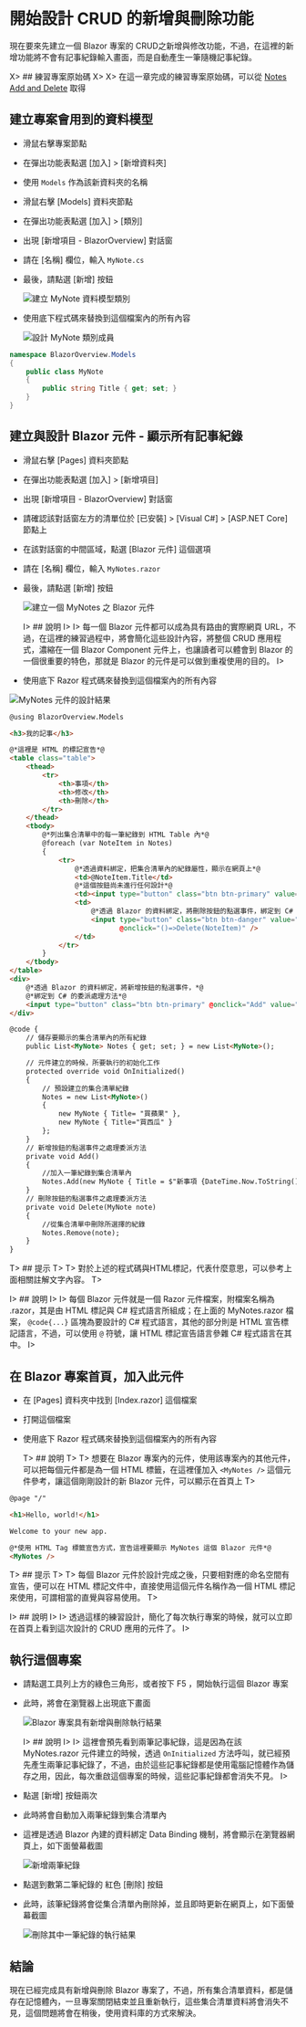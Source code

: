 # 開始設計 CRUD 的新增與刪除功能

現在要來先建立一個 Blazor 專案的 CRUD之新增與修改功能，不過，在這裡的新增功能將不會有記事紀錄輸入畫面，而是自動產生一筆隨機記事紀錄。

X> ## 練習專案原始碼
X>
X> 在這一章完成的練習專案原始碼，可以從 [Notes Add and Delete](https://github.com/vulcanlee/Blazor-Quick-Overview/tree/master/Notes%20Add%20and%20Delete) 取得

## 建立專案會用到的資料模型

- 滑鼠右擊專案節點
- 在彈出功能表點選 [加入] > [新增資料夾]
- 使用 `Models` 作為該新資料夾的名稱
- 滑鼠右擊 [Models] 資料夾節點
- 在彈出功能表點選 [加入] > [類別]
- 出現 [新增項目 - BlazorOverview] 對話窗
- 請在 [名稱] 欄位，輸入 `MyNote.cs`
- 最後，請點選 [新增] 按鈕
 
  ![建立 MyNote 資料模型類別](Images/BlazorQO993.png)

- 使用底下程式碼來替換到這個檔案內的所有內容
 
  ![設計 MyNote 類別成員](Images/BlazorQO992.png)

```csharp
namespace BlazorOverview.Models
{
    public class MyNote
    {
        public string Title { get; set; }
    }
}
```

## 建立與設計 Blazor 元件 - 顯示所有記事紀錄

- 滑鼠右擊 [Pages] 資料夾節點
- 在彈出功能表點選 [加入] > [新增項目]
- 出現 [新增項目 - BlazorOverview] 對話窗
- 請確認該對話窗左方的清單位於 [已安裝] > [Visual C#] > [ASP.NET Core] 節點上
- 在該對話窗的中間區域，點選 [Blazor 元件] 這個選項
- 請在 [名稱] 欄位，輸入 `MyNotes.razor`
- 最後，請點選 [新增] 按鈕
  
  ![建立一個 MyNotes 之 Blazor 元件](Images/BlazorQO991.png)

  I> ## 說明
  I>
  I> 每一個 Blazor 元件都可以成為具有路由的實際網頁 URL，不過，在這裡的練習過程中，將會簡化這些設計內容，將整個 CRUD 應用程式，濃縮在一個 Blazor Component 元件上，也讓讀者可以體會到 Blazor 的一個很重要的特色，那就是 Blazor 的元件是可以做到重複使用的目的。
  I> 
  
 - 使用底下 Razor 程式碼來替換到這個檔案內的所有內容
 
  ![MyNotes 元件的設計結果](Images/BlazorQO990.png)

```html
@using BlazorOverview.Models

<h3>我的記事</h3>

@*這裡是 HTML 的標記宣告*@
<table class="table">
    <thead>
        <tr>
            <th>事項</th>
            <th>修改</th>
            <th>刪除</th>
        </tr>
    </thead>
    <tbody>
        @*列出集合清單中的每一筆紀錄到 HTML Table 內*@
        @foreach (var NoteItem in Notes)
        {
            <tr>
                @*透過資料綁定，把集合清單內的紀錄屬性，顯示在網頁上*@
                <td>@NoteItem.Title</td>
                @*這個按鈕尚未進行任何設計*@
                <td><input type="button" class="btn btn-primary" value="修改" /></td>
                <td>
                    @*透過 Blazor 的資料綁定，將刪除按鈕的點選事件，綁定到 C# 的委派處理方法*@
                    <input type="button" class="btn btn-danger" value="刪除"
                           @onclick="()=>Delete(NoteItem)" />
                </td>
            </tr>
        }
    </tbody>
</table>
<div>
    @*透過 Blazor 的資料綁定，將新增按鈕的點選事件，*@
    @*綁定到 C# 的委派處理方法*@
    <input type="button" class="btn btn-primary" @onclick="Add" value="新增" />
</div>

@code {
    // 儲存要顯示的集合清單內的所有紀錄
    public List<MyNote> Notes { get; set; } = new List<MyNote>();

    // 元件建立的時候，所要執行的初始化工作
    protected override void OnInitialized()
    {
        // 預設建立的集合清單紀錄
        Notes = new List<MyNote>()
        {
            new MyNote { Title= "買蘋果" },
            new MyNote { Title="買西瓜" }
        };
    }
    // 新增按鈕的點選事件之處理委派方法
    private void Add()
    {
        //加入一筆紀錄到集合清單內
        Notes.Add(new MyNote { Title = $"新事項 {DateTime.Now.ToString()}" });
    }
    // 刪除按鈕的點選事件之處理委派方法
    private void Delete(MyNote note)
    {
        //從集合清單中刪除所選擇的紀錄
        Notes.Remove(note);
    }
}
```

  T> ## 提示
  T>
  T> 對於上述的程式碼與HTML標記，代表什麼意思，可以參考上面相關註解文字內容。
  T> 

  I> ## 說明
  I>
  I> 每個 Blazor 元件就是一個 Razor 元件檔案，附檔案名稱為 .razor，其是由 HTML 標記與 C# 程式語言所組成；在上面的 MyNotes.razor 檔案， `@code{...}` 區塊為要設計的 C# 程式語言，其他的部分則是 HTML 宣告標記語言，不過，可以使用 `@` 符號，讓 HTML 標記宣告語言參雜 C# 程式語言在其中。
  I> 
  
## 在 Blazor 專案首頁，加入此元件

- 在 [Pages] 資料夾中找到 [Index.razor] 這個檔案
- 打開這個檔案
- 使用底下 Razor 程式碼來替換到這個檔案內的所有內容

  T> ## 說明
  T>
  T> 想要在 Blazor 專案內的元件，使用該專案內的其他元件，可以把每個元件都是為一個 HTML 標籤，在這裡僅加入 `<MyNotes />` 這個元件參考，讓這個剛剛設計的新 Blazor 元件，可以顯示在首頁上
  T> 

```html
@page "/"

<h1>Hello, world!</h1>

Welcome to your new app.

@*使用 HTML Tag 標籤宣告方式，宣告這裡要顯示 MyNotes 這個 Blazor 元件*@
<MyNotes />
```

T> ## 提示
T>
T> 每個 Blazor 元件於設計完成之後，只要相對應的命名空間有宣告，便可以在 HTML 標記文件中，直接使用這個元件名稱作為一個 HTML 標記來使用，可謂相當的直覺與容易使用。
T> 

I> ## 說明
I>
I> 透過這樣的練習設計，簡化了每次執行專案的時候，就可以立即在首頁上看到這次設計的 CRUD 應用的元件了。
I> 

## 執行這個專案

- 請點選工具列上方的綠色三角形，或者按下 F5 ，開始執行這個 Blazor 專案
- 此時，將會在瀏覽器上出現底下畫面
  
  ![Blazor 專案具有新增與刪除執行結果](Images/BlazorQO989.png)

  I> ## 說明
  I>
  I> 這裡會預先看到兩筆記事紀錄，這是因為在該 MyNotes.razor 元件建立的時候，透過 `OnInitialized` 方法呼叫，就已經預先產生兩筆記事紀錄了，不過，由於這些記事紀錄都是使用電腦記憶體作為儲存之用，因此，每次重啟這個專案的時候，這些記事紀錄都會消失不見。
  I> 

- 點選 [新增] 按鈕兩次
- 此時將會自動加入兩筆紀錄到集合清單內
- 這裡是透過 Blazor 內建的資料綁定 Data Binding 機制，將會顯示在瀏覽器網頁上，如下面螢幕截圖
  
  ![新增兩筆紀錄](Images/BlazorQO988.png)

- 點選到數第二筆紀錄的 紅色 [刪除] 按鈕
- 此時，該筆紀錄將會從集合清單內刪除掉，並且即時更新在網頁上，如下面螢幕截圖
  
  ![刪除其中一筆紀錄的執行結果](Images/BlazorQO987.png)

## 結論

現在已經完成具有新增與刪除 Blazor 專案了，不過，所有集合清單資料，都是儲存在記憶體內，一旦專案關閉結束並且重新執行，這些集合清單資料將會消失不見，這個問題將會在稍後，使用資料庫的方式來解決。

